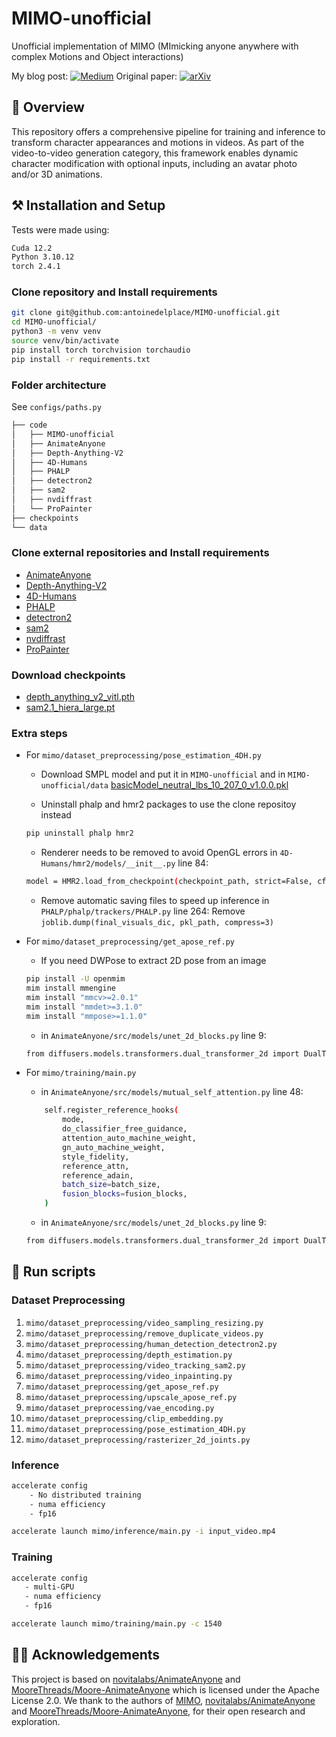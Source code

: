 # MIMO-unofficial
Unofficial implementation of MIMO (MImicking anyone anywhere with complex Motions and Object interactions)

My blog post: [![Medium](https://img.shields.io/badge/Medium-12100E?style=for-the-badge&logo=medium&logoColor=white)](https://medium.com/@delplaceantoine/mastering-mimo-mimicking-anyone-anywhere-with-complex-motions-and-object-interactions-e8598d9d97d6)
Original paper: [![arXiv](https://img.shields.io/badge/arXiv-2409.16160-00ff00.svg)](https://arxiv.org/abs/2409.16160)

## 🎯 Overview
This repository offers a comprehensive pipeline for training and inference to transform character appearances and motions in videos. As part of the video-to-video generation category, this framework enables dynamic character modification with optional inputs, including an avatar photo and/or 3D animations.

## ⚒️ Installation and Setup
Tests were made using:
```bash
Cuda 12.2
Python 3.10.12
torch 2.4.1
```

### Clone repository and Install requirements
```bash
git clone git@github.com:antoinedelplace/MIMO-unofficial.git
cd MIMO-unofficial/
python3 -m venv venv
source venv/bin/activate
pip install torch torchvision torchaudio
pip install -r requirements.txt
```

### Folder architecture
See `configs/paths.py`
```bash
├── code
│   ├── MIMO-unofficial
│   ├── AnimateAnyone
│   ├── Depth-Anything-V2
│   ├── 4D-Humans
│   ├── PHALP
│   ├── detectron2
│   ├── sam2
│   ├── nvdiffrast
│   └── ProPainter
├── checkpoints
└── data
```

### Clone external repositories and Install requirements
- [AnimateAnyone](https://github.com/novitalabs/AnimateAnyone)
- [Depth-Anything-V2](https://github.com/DepthAnything/Depth-Anything-V2)
- [4D-Humans](https://github.com/shubham-goel/4D-Humans)
- [PHALP](https://github.com/brjathu/PHALP)
- [detectron2](https://github.com/facebookresearch/detectron2)
- [sam2](https://github.com/facebookresearch/sam2)
- [nvdiffrast](https://github.com/NVlabs/nvdiffrast)
- [ProPainter](https://github.com/sczhou/ProPainter.git)

### Download checkpoints
- [depth_anything_v2_vitl.pth](https://huggingface.co/depth-anything/Depth-Anything-V2-Large/resolve/main/depth_anything_v2_vitl.pth)
- [sam2.1_hiera_large.pt](https://dl.fbaipublicfiles.com/segment_anything_2/092824/sam2.1_hiera_large.pt)

### Extra steps
- For `mimo/dataset_preprocessing/pose_estimation_4DH.py`
    - Download SMPL model and put it in `MIMO-unofficial` and in `MIMO-unofficial/data`
    [basicModel_neutral_lbs_10_207_0_v1.0.0.pkl](https://huggingface.co/spaces/brjathu/HMR2.0/resolve/e5201da358ccbc04f4a5c4450a302fcb9de571dd/data/smpl/basicModel_neutral_lbs_10_207_0_v1.0.0.pkl)

    - Uninstall phalp and hmr2 packages to use the clone repositoy instead
    ```bash
    pip uninstall phalp hmr2
    ```

    - Renderer needs to be removed to avoid OpenGL errors
    in `4D-Humans/hmr2/models/__init__.py` line 84:
    ```bash
    model = HMR2.load_from_checkpoint(checkpoint_path, strict=False, cfg=model_cfg, init_renderer=False)
    ```

    - Remove automatic saving files to speed up inference
    in `PHALP/phalp/trackers/PHALP.py` line 264:
    Remove `joblib.dump(final_visuals_dic, pkl_path, compress=3)`

- For `mimo/dataset_preprocessing/get_apose_ref.py`
    - If you need DWPose to extract 2D pose from an image
    ```bash
    pip install -U openmim
    mim install mmengine
    mim install "mmcv>=2.0.1"
    mim install "mmdet>=3.1.0"
    mim install "mmpose>=1.1.0"
    ```

    - in `AnimateAnyone/src/models/unet_2d_blocks.py` line 9:
    ```bash
    from diffusers.models.transformers.dual_transformer_2d import DualTransformer2DModel
    ```

- For `mimo/training/main.py`
    - in `AnimateAnyone/src/models/mutual_self_attention.py` line 48:
    ```bash
        self.register_reference_hooks(
            mode,
            do_classifier_free_guidance,
            attention_auto_machine_weight,
            gn_auto_machine_weight,
            style_fidelity,
            reference_attn,
            reference_adain,
            batch_size=batch_size,
            fusion_blocks=fusion_blocks,
        )
    ```

    - in `AnimateAnyone/src/models/unet_2d_blocks.py` line 9:
    ```bash
    from diffusers.models.transformers.dual_transformer_2d import DualTransformer2DModel
    ```


## 🚀 Run scripts
### Dataset Preprocessing
1. `mimo/dataset_preprocessing/video_sampling_resizing.py`
1. `mimo/dataset_preprocessing/remove_duplicate_videos.py`
1. `mimo/dataset_preprocessing/human_detection_detectron2.py`
1. `mimo/dataset_preprocessing/depth_estimation.py`
1. `mimo/dataset_preprocessing/video_tracking_sam2.py`
1. `mimo/dataset_preprocessing/video_inpainting.py`
1. `mimo/dataset_preprocessing/get_apose_ref.py`
1. `mimo/dataset_preprocessing/upscale_apose_ref.py`
1. `mimo/dataset_preprocessing/vae_encoding.py`
1. `mimo/dataset_preprocessing/clip_embedding.py`
1. `mimo/dataset_preprocessing/pose_estimation_4DH.py`
1. `mimo/dataset_preprocessing/rasterizer_2d_joints.py`

### Inference
```bash
accelerate config
    - No distributed training
    - numa efficiency
    - fp16

accelerate launch mimo/inference/main.py -i input_video.mp4
```

### Training
```bash
accelerate config
   - multi-GPU
   - numa efficiency
   - fp16

accelerate launch mimo/training/main.py -c 1540
```

## 🙏🏻 Acknowledgements
This project is based on [novitalabs/AnimateAnyone](https://github.com/novitalabs/AnimateAnyone) and [MooreThreads/Moore-AnimateAnyone](https://github.com/MooreThreads/Moore-AnimateAnyone) which is licensed under the Apache License 2.0. We thank to the authors of [MIMO](https://menyifang.github.io/projects/MIMO/index.html), [novitalabs/AnimateAnyone](https://github.com/novitalabs/AnimateAnyone) and [MooreThreads/Moore-AnimateAnyone](https://github.com/MooreThreads/Moore-AnimateAnyone), for their open research and exploration.